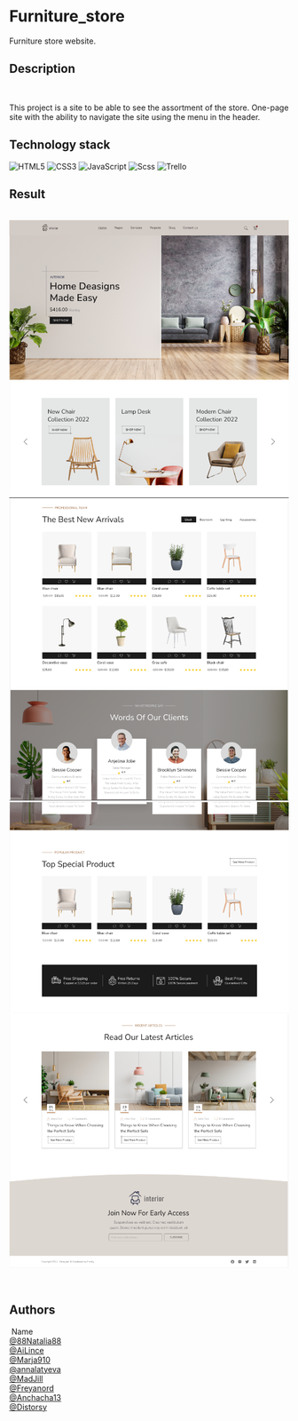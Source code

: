 # Furniture_store

Furniture store website.
​
## Description 
​

This project is a site to be able to see the assortment of the store. One-page site with the ability to navigate the site using the menu in the header.
​
​
## Technology stack

![HTML5](https://img.shields.io/badge/html5-%23E34F26.svg?style=for-the-badge&logo=html5&logoColor=white) ![CSS3](https://img.shields.io/badge/css3-%231572B6.svg?style=for-the-badge&logo=css3&logoColor=white) ![JavaScript](https://img.shields.io/badge/javascript-%23323330.svg?style=for-the-badge&logo=javascript&logoColor=%23F7DF1E) ![Scss](https://img.shields.io/badge/Scss-CC6699.svg?style=for-the-badge&logo=html5&logoColor=white) ![Trello](https://img.shields.io/badge/Trello-%23026AA7.svg?style=for-the-badge&logo=Trello&logoColor=white)
​
​
## Result
​
![Image alt](https://github.com/88Natalia88/Furniture_store/blob/main/shop%20screen1.png)
![Image alt](https://github.com/88Natalia88/Furniture_store/blob/main/shop%20screen2.png)
![Image alt](https://github.com/88Natalia88/Furniture_store/blob/main/shop%20screen3.png)
![Image alt](https://github.com/88Natalia88/Furniture_store/blob/main/shop%20screen4.png)

​
## Authors
​
Name<br>
[@88Natalia88](https://github.com/88Natalia88)<br>
[@AiLince](https://github.com/AiLince)<br>
[@Marja910](https://github.com/Marja910)<br>
[@annalatyeva](https://github.com/annalatyeva)<br>
[@MadJill](https://github.com/MadJill)<br>
[@Freyanord](https://github.com/Freyanord)<br>
[@Anchacha13](https://github.com/Anchacha13)<br>
[@Distorsy](https://github.com/Distorsy)
